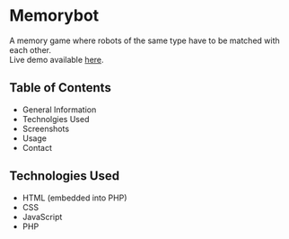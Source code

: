 # Memorybot
A memory game where robots of the same type have to be matched with each other.\
Live demo available [here](https://memorybot-av01.herokuapp.com/).

## Table of Contents
- General Information
- Technolgies Used
- Screenshots
- Usage
- Contact

## Technologies Used
- HTML (embedded into PHP)
- CSS
- JavaScript
- PHP
